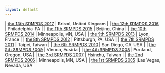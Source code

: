 ```yaml
---
layout: default
---
```


| [the 13th SRMPDS 2017](https://sites.google.com/site/srmpds/)  | Bristol, United Kingdom | 
| [the 12th SRMPDS 2016](https://sites.google.com/site/srmpds16/)  | Philadelphia, PA | 
| [the 11th SRMPDS 2015](https://sites.google.com/site/srmpds15/)  | Beijing, China | 
| [the 10th SRMPDS 2014](http://www.mcs.anl.gov/~kettimut/srmpds/)  | Minneapolis, MN, USA | 
| [the 9th SRMPDS 2013](http://www.mcs.anl.gov/~kettimut/srmpds13/)  | Lyon, France | 
| [the 8th SRMPDS 2012](http://www.mcs.anl.gov/~kettimut/srmpds12/)  | Pittsburgh, PA, USA | 
| [the 7th SRMPDS 2011](http://www.mcs.anl.gov/~kettimut/srmpds11/)  | Taipei, Taiwan | 
| [the 6th SRMPDS 2010](http://www.mcs.anl.gov/~kettimut/srmpds10/)  | San Diego, CA, USA | 
| [the 5th SRMPDS 2009](http://www.mcs.anl.gov/~kettimut/srmpds09/)  | Vienna, Austria | 
| [the 4th SRMPDS 2008](http://www.mcs.anl.gov/~kettimut/srmpds08/)  | Portland, Oregon, USA | 
| [the 3rd SRMPDS 2007](http://www.mcs.anl.gov/~kettimut/srmpds07/)  | Hsinchu, Taiwan | 
| [the 2nd SRMPDS 2006](http://www.mcs.anl.gov/~kettimut/srmpds06/)  | Minneapolis, MN, USA | 
| [the 1st SRMPDS 2005](http://www.mcs.anl.gov/~kettimut/srmpds05/)  |Las Vegas, Nevada, USA|